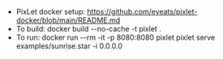 * PixLet docker setup: https://github.com/eyeats/pixlet-docker/blob/main/README.md
* To build: docker build --no-cache -t pixlet  .
* To run: docker run --rm -it -p 8080:8080 pixlet pixlet serve examples/sunrise.star -i 0.0.0.0
